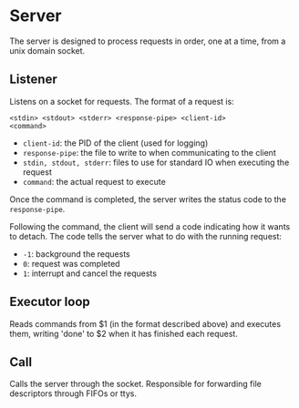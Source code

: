 # Server

The server is designed to process requests in order, one at a time, from a unix
domain socket.

## Listener

Listens on a socket for requests. The format of a request is:

```
<stdin> <stdout> <stderr> <response-pipe> <client-id>
<command>
```

- `client-id`: the PID of the client (used for logging)
- `response-pipe`: the file to write to when communicating to the client
- `stdin, stdout, stderr`: files to use for standard IO when executing the
  request
- `command`: the actual request to execute

Once the command is completed, the server writes the status code to
the `response-pipe`.

Following the command, the client will send a code indicating how it wants to
detach. The code tells the server what to do with the running request:

- `-1`: background the requests
- `0`: request was completed
- `1`: interrupt and cancel the requests

## Executor loop

Reads commands from $1 (in the format described above) and executes them,
writing 'done' to $2 when it has finished each request.

## Call

Calls the server through the socket. Responsible for forwarding file descriptors
through FIFOs or ttys.
